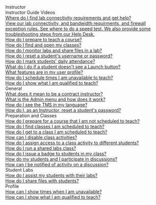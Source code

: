 <!-- 
    Adding new documents!
    1. Duplicate the following:
        <a class="subtopic_link" href="insert_document_link_here*">
            <div class="subtopic_title">insert_document_title here</div>
            <div class="subtopic_description">insert_document_description_here</div>
        </a>
    2. Replace:
        href link with your document's link
        subtopic_title text with your document's title
        subtopic_description text with your document's description
    3. Place in respective subtopic group
    4. Ensure to add the new document in A-Z index
-->

<div class="categoriesHeader" tabindex="0" title="Instructor - Docs Container">Instructor</div>
<div class="accordionModule">
  <div class="subtopic selected">
    <div class="subtopic_header" tabindex="0" title="instructor guide videos" role="button" aria-selected="true" selected>Instructor Guide Videos</div>
    <div class="subtopic_links">
           <a class="subtopic_link" href="https://youtu.be/lIZjr1t14-0" target="_blank">
        <div class="subtopic_title">Where do I find lab connectivity requirements and get help?</div>
      <div class="subtopic_description">View our lab connectivity, and bandwidth requirments, and firewall exception rules. See where to do a speed test. We also provide some troubleshooting steps from our Help Desk.</div>
      </a>
      <a class="subtopic_link" href="https://youtu.be/Gv9AkFCWwvU" target="_blank">
        <div class="subtopic_title">How do I prepare to teach a course?</div>
       <div class="subtopic_description"></div>
        </a>
      <a class="subtopic_link" href="https://youtu.be/o5Kh7FzV37k" target="_blank">
        <div class="subtopic_title">How do I find and open my classes?</div>
       <div class="subtopic_description"></div>
        </a>
      <a class="subtopic_link" href="https://youtu.be/Ey4DLXe74Uc" target="_blank">
        <div class="subtopic_title">How do I monitor labs and share files in a lab?</div>
       <div class="subtopic_description"></div>
        </a>
      <a class="subtopic_link" href="https://youtu.be/C1kWaVl2NMQ" target="_blank">
        <div class="subtopic_title">How do I reset a student's username or password?</div>
       <div class="subtopic_description"></div>
        </a>
      <a class="subtopic_link" href="https://youtu.be/BNmy39wGdRM" target="_blank">
        <div class="subtopic_title">How do I mark students' daily attendance?</div>
       <div class="subtopic_description"></div>
        </a>
      <a class="subtopic_link" href="https://youtu.be/E7faRq3D46I" target="_blank">
        <div class="subtopic_title">What do I do if a student doesn't see a Launch button?</div>
       <div class="subtopic_description"></div>
        </a>
      <a class="subtopic_link" href="https://youtu.be/Ji6oS_qwX70" target="_blank">
        <div class="subtopic_title">What features are in my user profile?</div>
       <div class="subtopic_description"></div>
        </a>
      <a class="subtopic_link" href="https://youtu.be/S0XMTRAYTw4" target="_blank">
        <div class="subtopic_title">How do I schedule times I am unavailable to teach?</div>
       <div class="subtopic_description"></div>
        </a>
      <a class="subtopic_link" href="https://youtu.be/bK_RiEbbjHA" target="_blank">
        <div class="subtopic_title">How do I show what I am qualified to teach?</div>
       <div class="subtopic_description"></div>
        </a>
      </div>
   </div>
  </div><div class="subtopic">
    <div class="subtopic_header" tabindex="0" title="General Docs" role="button" aria-selected="false">General</div>
    <div id="body_1" class="subtopic_links">
      <a class="subtopic_link" href="/tms/instructors/general/what-is-a-contract-instructor.md">
        <div class="subtopic_title">What does it mean to be a contract instructor?</div>
      </a>
      <a class="subtopic_link" href="/tms/tms-administrators/tms-fundamentals/admin-menu.md">
        <div class="subtopic_title">What is the Admin menu and how does it work?</div>
      </a>
        <a class="subtopic_link" href="/tms/end-user-student-faqs/basics/my-language.md">
        <div class="subtopic_title">How do I see the TMS in my language?</div>
      </a>
      <a class="subtopic_link" href="/tms/instructors/general/reset-student-password.md">
        <div class="subtopic_title">How do I, as an Instructor, reset a student's password?</div>
      </a>
    </div>
   </div><div class="subtopic">
    <div class="subtopic_header" tabindex="0" title="Preparation and Classes Docs" role="button" aria-selected="false">Preparation and Classes</div>
    <div class="subtopic_links">
      <a class="subtopic_link" href="/tms/instructors/instructor-prep-and-classes/prepare-for-course-not-scheduled-to-teach.md">
        <div class="subtopic_title">How do I prepare for a course that I am not scheduled to teach?</div>
      </a>
      <a class="subtopic_link" href="/tms/instructors/instructor-prep-and-classes/find-classes-scheduled-to-teach.md">
        <div class="subtopic_title">How do I find classes I am scheduled to teach?</div>
      </a>
      <a class="subtopic_link" href="/tms/instructors/instructor-prep-and-classes/get-to-class-scheduled-to-teach.md">
        <div class="subtopic_title">How do I get to a class I am scheduled to teach?</div>
      </a>
      <a class="subtopic_link" href="/tms/instructors/instructor-prep-and-classes/disable-class-activities.md">
        <div class="subtopic_title">How can I disable class activities?</div>
      </a>
        <a class="subtopic_link" href="/tms/instructors/instructor-prep-and-classes/assign-class-activities.md">
        <div class="subtopic_title">How do I assign access to a class activity to different students?</div>
      </a>
        <a class="subtopic_link" href="/tms/instructors/instructor-prep-and-classes/shared-labs-class.md">
       <div class="subtopic_title">How do I run a shared labs class?</div>
      </a>
       <a class="subtopic_link" href="/tms/instructors/instructor-prep-and-classes/issue-manual-badge.md">
       <div class="subtopic_title">How do I issue a badge to students in my class?</div>
      </a>
      <a class="subtopic_link" href="/tms/tms-administrators/discussions/participation.md">
        <div class="subtopic_title">How do my students and I participate in discussions?</div>
      </a>
      <a class="subtopic_link" href="/tms/tms-administrators/discussions/admin-follow.md">
        <div class="subtopic_title">How can I be notified of activity on a discussion?</div>
      </a>
    </div>
  </div>
  <div class="subtopic">
    <div class="subtopic_header" tabindex="0" title="Student Labs Docs" role="button" aria-selected="false">Student Labs</div>
    <div class="subtopic_links">
      <a class="subtopic_link" href="/tms/instructors/student-labs/assist-students.md">
        <div class="subtopic_title">How do I assist my students with their labs?</div>
      </a>
      <a class="subtopic_link" href="/tms/instructors/student-labs/share-files-with-students.md">
        <div class="subtopic_title">How do I share files with students?</div>
      </a>
    </div>
  </div>
  <div class="subtopic">
    <div class="subtopic_header" tabindex="0" title="Profile Docs" role="button" aria-selected="false">Profile</div>
    <div class="subtopic_links">
      <a class="subtopic_link" href="/tms/instructors/instructor-profile/show-unavailable-times.md">
        <div class="subtopic_title">How can I show times when I am unavailable?</div>
      </a>
      <a class="subtopic_link" href="/tms/instructors/instructor-profile/show-courses-qualified-to-teach.md">
        <div class="subtopic_title">How can I show what I am qualified to teach?</div>
      </a>
    </div>
  </div>

